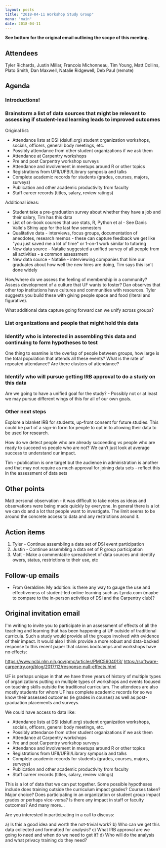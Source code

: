 ```yaml
---
layout: posts
title: "2018-04-11 Workshop Study Group"
menu: "main"
date: 2018-04-11
---
```


**See bottom for the original email outlining the scope of this meeting.**

## Attendees

Tyler Richards, Justin Millar, Francois Michonneau, Tim Young, Matt Collins, Plato Smith, Dan Maxwell, Natalie Ridgewell, Deb Paul (remote)

## Agenda

### Introductions!

### Brainstorm a list of data sources that might be relevant to assessing if student-lead learning leads to improved outcomes

Original list:
- Attendance lists at DSI (dsiufl.org) student organization workshops, socials, officers, general body meetings, etc.
- Possibly attendance from other student organizations if we ask them
- Attendance at Carpentry workshops
- Pre and post Carpentry workshop surveys
- Attendance and involvement in meetups around R or other topics
- Registrations from UFII/UFBI/Library symposia and talks
- Complete academic records for students (grades, courses, majors, surveys)
- Publication and other academic productivity from faculty
- Staff career records (titles, salary, review ratings)

Additional ideas:

- Student take a pre-graduation survey about whether they have a job and their salary, Tim has this data
- List of on-book courses that use stats, R, Python et al - See Danis Valle's Shiny app for the last few semesters
- Qualitative data - interviews, focus groups, documentation of anecdotes, research memos - these can capture feedback we get like "you just saved me a lot of time" or 1-on-1 work similar to tutoring
- New data source - Natalie suggested a unified survey of all people from all activities - a common assessment 
- New data source - Natalie - interviewing companies that hire our graduates about how well the new hires are doing, Tim says this isn’t done widely

How/where do we assess the feeling of membership in a community? Assess development of a culture that UF wants to foster? Dan observes that other top institutions have cultures and communities with resources. Tyler suggests you build these with giving people space and food (literal and figurative).

What additional data capture going forward can we unify across groups?

### List organizations and people that might hold this data


### Identify who is interested in assembling this data and continuing to form hypotheses to test

One thing to examine is the overlap of people between groups, how large is the total population that attends all these events? What is the rate of repeated attendance? Are there clusters of attendance?


### Identify who will pursue getting IRB approval to do a study on this data

Are we going to have a unified goal for the study? - Possibly not or at least we may pursue different wings of this for all of our own goals.

### Other next steps

Explore a blanket IRB for students, up-front consent for future studies. This could be part of a sign-in form for people to opt in to allowing their data to be used for research.

How do we detect people who are already succeeding vs people who are ready to succeed vs people who are not? We can’t just look at average success to understand our impact.

Tim - publication is one target but the audience in administration is another and that may not require as much approval for joining data sets - reflect this in the assessment of data sets


## Other points

Matt personal observation - it was difficult to take notes as ideas and observations were being made quickly by everyone. In general there is a lot we can do and a lot that people want to investigate. The limit seems to be around the concrete access to data and any restrictions around it.


## Action items

1. Tyler - Continue assembling a data set of DSI event participation
1. Justin - Continue assembling a data set of R group participation
1. Matt - Make a commentable spreadsheet of data sources and identify owers, status, restrictions to their use, etc

## Follow-up emails

* From Geraldine: My addition: is there any way to gauge the use and effectiveness of student-led online learning such as Lynda.com (maybe to compare to the in-person activities of DSI and the Carpentry club)?


## Original invitation email

I'm writing to invite you to participate in an assessment of effects of all the teaching and learning that has been happening at UF outside of traditional curricula. Such a study would provide all the groups involved with evidence of their impact. It would also I think provide a more robust and data-backed response to this recent paper that claims bootcamps and workshops have no effects:

https://www.ncbi.nlm.nih.gov/pmc/articles/PMC5604013/
https://software-carpentry.org/blog/2017/12/response-null-effects.html

UF is perhaps unique in that we have three years of history of multiple types of organizations putting on multiple types of workshops and events focused on teaching skills outside the traditional curriculum. The attendees are also mostly students for whom UF has complete academic records for so we know their assessed outcomes (ie grades in courses) as well as post-graduation placements and surveys.

We could have access to data like:

- Attendance lists at DSI (dsiufl.org) student organization workshops, socials, officers, general body meetings, etc.
- Possibly attendance from other student organizations if we ask them
- Attendance at Carpentry workshops
- Pre and post Carpentry workshop surveys
- Attendance and involvement in meetups around R or other topics
- Registrations from UFII/UFBI/Library symposia and talks
- Complete academic records for students (grades, courses, majors, surveys)
- Publication and other academic productivity from faculty
- Staff career records (titles, salary, review ratings)

This is a lot of data that we can put together. Some possible hypotheses include does training outside the curriculum impact grades? Courses taken? Major choice? Does participating in an organization or student group impact grades or perhaps vice-versa? Is there any impact in staff or faculty outcomes? And many more...

Are you interested in participating in a call to discuss:

a) Is this a good idea and worth the not-trivial work?
b) Who can we get this data collected and formatted for analysis?
c) What IRB approval are we going to need and when do we need to get it?
d) Who will do the analysis and what privacy training do they need?